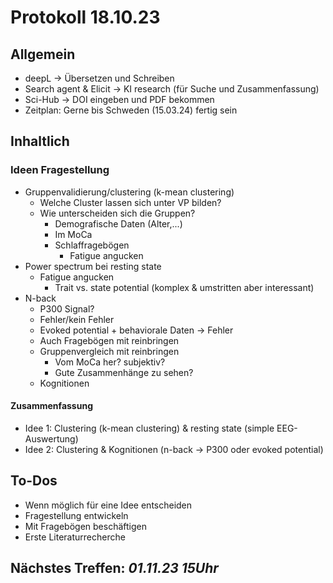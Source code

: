 # Protokoll 18.10.23
## Allgemein
- deepL -> Übersetzen und Schreiben
- Search agent & Elicit -> KI research (für Suche und Zusammenfassung)
- Sci-Hub -> DOI eingeben und PDF bekommen
- Zeitplan: Gerne bis Schweden (15.03.24) fertig sein
## Inhaltlich
### Ideen Fragestellung
- Gruppenvalidierung/clustering (k-mean clustering)
  - Welche Cluster lassen sich unter VP bilden?
  - Wie unterscheiden sich die Gruppen?
    - Demografische Daten (Alter,...)
    - Im MoCa
    - Schlaffragebögen
      - Fatigue angucken
- Power spectrum bei resting state
  - Fatigue angucken
    - Trait vs. state potential (komplex & umstritten aber interessant)
- N-back
  - P300 Signal?
  - Fehler/kein Fehler
  - Evoked potential + behaviorale Daten -> Fehler
  - Auch Fragebögen mit reinbringen
  - Gruppenvergleich mit reinbringen
    - Vom MoCa her? subjektiv?
    - Gute Zusammenhänge zu sehen?
  - Kognitionen
#### Zusammenfassung
- Idee 1: Clustering (k-mean clustering) & resting state (simple EEG-Auswertung)
- Idee 2: Clustering & Kognitionen (n-back -> P300 oder evoked potential)
## To-Dos
- Wenn möglich für eine Idee entscheiden
- Fragestellung entwickeln
- Mit Fragebögen beschäftigen
- Erste Literaturrecherche
## Nächstes Treffen: *01.11.23 15Uhr*
